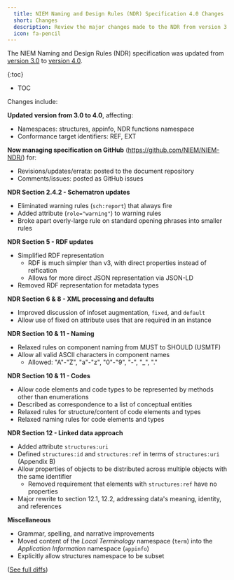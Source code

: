 ```yaml
---
  title: NIEM Naming and Design Rules (NDR) Specification 4.0 Changes
  short: Changes
  description: Review the major changes made to the NDR from version 3.0 to version 4.0.
  icon: fa-pencil
---
```


The NIEM Naming and Design Rules (NDR) specification was updated from [version 3.0]({{site.data.links.ndr3}}) to [version 4.0]({{site.data.links.ndr4}}).

{:toc}
- TOC

Changes include:

**Updated version from 3.0 to 4.0**, affecting:

- Namespaces: structures, appinfo, NDR functions namespace
- Conformance target identifiers: REF, EXT

**Now managing specification on GitHub** (<https://github.com/NIEM/NIEM-NDR/>) for:

- Revisions/updates/errata: posted to the document repository
- Comments/issues: posted as GitHub issues

**NDR Section 2.4.2 - Schematron updates**

- Eliminated warning rules (`sch:report`) that always fire
- Added attribute (`role="warning"`) to warning rules
- Broke apart overly-large rule on standard opening phrases into smaller rules

**NDR Section 5 - RDF updates**

- Simplified RDF representation
  - RDF is much simpler than v3, with direct properties instead of reification
  - Allows for more direct JSON representation via JSON-LD
- Removed RDF representation for metadata types

**NDR Section 6 & 8 - XML processing and defaults**

- Improved discussion of infoset augmentation, `fixed`, and `default`
- Allow use of fixed on attribute uses that are required in an instance

**NDR Section 10 & 11 - Naming**

- Relaxed rules on component naming from MUST to SHOULD (USMTF)
- Allow all valid ASCII characters in component names
  - Allowed: "A"-"Z", "a"-"z", "0"-"9", "-", "_", "."

**NDR Section 10 & 11 - Codes**

- Allow code elements and code types to be represented by methods other than enumerations
- Described as correspondence to a list of conceptual entities
- Relaxed rules for structure/content of code elements and types
- Relaxed naming rules for code elements and types

**NDR Section 12 - Linked data approach**

- Added attribute `structures:uri`
- Defined `structures:id` and `structures:ref` in terms of `structures:uri` (Appendix B)
- Allow properties of objects to be distributed across multiple objects with the same identifier
  - Removed requirement that elements with `structures:ref` have no properties
- Major rewrite to section 12.1, 12.2, addressing data's meaning, identity, and references

**Miscellaneous**

- Grammar, spelling, and narrative improvements
- Moved content of the *Local Terminology* namespace (`term`) into the *Application Information* namespace (`appinfo`)
- Explicitly allow structures namespace to be subset

([See full diffs](https://github.com/NIEM/NIEM-NDR/compare/niem-ndr-3.0...niem-ndr-4.0#diff-ba7b4561c4e855f66491aec616812509))
